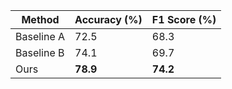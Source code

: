 | Method | Accuracy (%) | F1 Score (%) |
|--------|------------|-------------|
| Baseline A | 72.5 | 68.3 |
| Baseline B | 74.1 | 69.7 |
| Ours | **78.9** | **74.2** |
